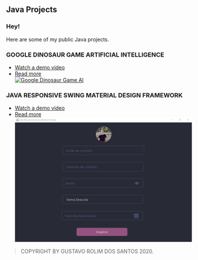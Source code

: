 ## Java Projects

### Hey!
Here are some of my public Java projects.


### GOOGLE DINOSAUR GAME ARTIFICIAL INTELLIGENCE
- [Watch a demo video](https://www.youtube.com/watch?v=szKEPME56y8)  <br/>
- [Read more](https://github.com/GustavoRolimSantos/Java/tree/master/Chrome-Dino-Game-AI)  <br/>
[![Google Dinosaur Game AI](https://github.com/GustavoRolimSantos/Java/blob/master/Chrome-Dino-Game-AI/trained.gif)](https://www.youtube.com/watch?v=szKEPME56y8&feature=youtu.be)

### JAVA RESPONSIVE SWING MATERIAL DESIGN FRAMEWORK
- [Watch a demo video](https://www.youtube.com/watch?v=ZijJrgkgyUA)  <br/>
- [Read more](https://github.com/GustavoRolimSantos/Java/tree/master/ResponsiveSwingMaterialDesign)  <br/>
[![Java Responsive Swing Material Design Framework](https://github.com/GustavoRolimSantos/Java/blob/master/ResponsiveSwingMaterialDesign/images/Form.png)](https://www.youtube.com/watch?v=ZijJrgkgyUA)

> COPYRIGHT BY GUSTAVO ROLIM DOS SANTOS 2020.
